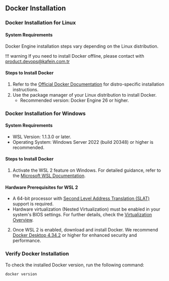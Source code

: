 ## Docker Installation

### Docker Installation for Linux

#### System Requirements
Docker Engine installation steps vary depending on the Linux distribution.

!!! warning 
    If you need to install Docker offline, please contact with product.devops@kafein.com.tr

#### Steps to Install Docker
1. Refer to the [Official Docker Documentation](https://docs.docker.com/engine/install/) for distro-specific installation instructions.
2. Use the package manager of your Linux distribution to install Docker.
   - Recommended version: Docker Engine 26 or higher.

### Docker Installation for Windows

#### System Requirements
- WSL Version: 1.1.3.0 or later.
- Operating System: Windows Server 2022 (build 20348) or higher is recommended.

#### Steps to Install Docker
1. Activate the WSL 2 feature on Windows. For detailed guidance, refer to the [Microsoft WSL Documentation](https://learn.microsoft.com/en-us/windows/wsl/install).

#### Hardware Prerequisites for WSL 2
- A 64-bit processor with [Second Level Address Translation (SLAT)](https://en.wikipedia.org/wiki/Second_Level_Address_Translation) support is required.
- Hardware virtualization (Nested Virtualization) must be enabled in your system's BIOS settings. For further details, check the [Virtualization Overview](https://learn.microsoft.com/en-us/virtualization/).
2. Once WSL 2 is enabled, download and install Docker. We recommend [Docker Desktop 4.34.2]() or higher for enhanced security and performance.

### Verify Docker Installation
To check the installed Docker version, run the following command:

```zsh
docker version
```